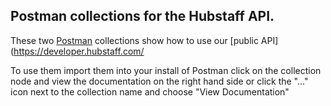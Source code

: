 ## Postman collections for the Hubstaff API.

These two [Postman](https://www.postman.com/) collections show how to use our [public API](https://developer.hubstaff.com/

To use them import them into your install of Postman click on the collection node and view the documentation on the right hand side or click the "..." icon next to the collection name and choose "View Documentation"

